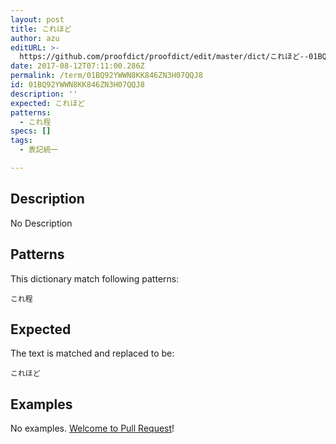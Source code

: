 ```yaml
---
layout: post
title: これほど
author: azu
editURL: >-
  https://github.com/proofdict/proofdict/edit/master/dict/これほど--01BQ92YWWN8KK846ZN3H07QQJ8.yml
date: 2017-08-12T07:11:00.286Z
permalink: /term/01BQ92YWWN8KK846ZN3H07QQJ8
id: 01BQ92YWWN8KK846ZN3H07QQJ8
description: ''
expected: これほど
patterns:
  - これ程
specs: []
tags:
  - 表記統一

---
```


## Description

No Description 

## Patterns

This dictionary match following patterns:

    これ程

## Expected

The text is matched and replaced to be:

    これほど

## Examples

No examples. [Welcome to Pull Request](https://github.com/jser/jser.info/edit/master/dict/これほど--01BQ92YWWN8KK846ZN3H07QQJ8.yml)!

